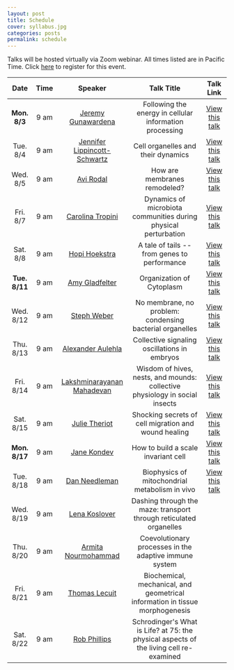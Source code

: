 ```yaml
---
layout: post
title: Schedule
cover: syllabus.jpg
categories: posts
permalink: schedule
---
```

Talks will be hosted virtually via Zoom webinar. All times listed are in Pacific Time. Click [here](https://mbl.zoom.us/webinar/register/WN_JK3gtu4CTSmO1V_g488YaA) to register for this event.

| Date | Time | Speaker | Talk Title | Talk Link |
| :--: | :--: | :--: | :--: | :--: |
|**Mon. 8/3**| 9 am | [Jeremy Gunawardena](http://vcp.med.harvard.edu/) | Following the energy in cellular information processing | [View this talk](https://www.dropbox.com/sh/nxeia2xrg851b8i/AAAxNgUNdHNFmC17zhYKrIMDa?dl=0)|
|Tue. 8/4| 9 am | [Jennifer Lippincott-Schwartz](https://www.janelia.org/lab/lippincott-schwartz-lab) | Cell organelles and their dynamics | [View this talk](https://www.dropbox.com/s/9t9pp9cgflqlyrh/08042020_jennifer_lippincott_schwartz.mp4?dl=0) |
|Wed. 8/5| 9 am | [Avi Rodal](https://www.rodallab.org/) | How are membranes remodeled? | [View this talk](https://www.dropbox.com/s/yfhd07pj8b98yiz/08052020_avi_rodal.mp4?dl=0) |
|Fri. 8/7| 9 am | [Carolina Tropini](http://tropini.microbiology.ubc.ca/) | Dynamics of microbiota communities during physical perturbation | [View this talk](https://www.dropbox.com/sh/0aifenlbjfl9xd3/AABDj3LYsNG4gpj6aiiMZeJ8a?dl=0) |
|Sat. 8/8| 9 am | [Hopi Hoekstra](https://hoekstra.oeb.harvard.edu/) | A tale of tails -- from genes to performance | [View this talk](https://www.dropbox.com/sh/xkso5muuvg70oou/AABE-he_dTxB4TsSBZTWy6rla?dl=0) |
|**Tue. 8/11**| 9 am | [Amy Gladfelter](http://gladfelterlab.web.unc.edu/)	| Organization of Cytoplasm | [View this talk](https://www.dropbox.com/sh/5bdncl2tmfbqnv3/AABjTwJQCuMVl1uQ1XL-HZMia?dl=0) |
|Wed. 8/12| 9 am | [Steph Weber](https://weberlab.ca/) | No membrane, no problem: condensing bacterial organelles | [View this talk](https://www.dropbox.com/sh/1uagysukzfnivwe/AADgjBLeLqE9xgW1_kwCJ_e_a?dl=) |
|Thu. 8/13| 9 am | [Alexander Aulehla](https://www.embl.de/research/units/dev_biology/aulehla/) | Collective signaling oscillations in embryos | [View this talk](https://www.dropbox.com/s/sq1mulj3slczvvm/08132020_alexander_aulehla.mp4?dl=0) |
|Fri. 8/14| 9 am | [Lakshminarayanan Mahadevan](https://www.seas.harvard.edu/softmat/)	| Wisdom of hives, nests, and mounds: collective physiology in social insects | [View this talk](https://www.dropbox.com/s/vx4vsk1wpa166e2/08142020_lakshminarayanan_mahadevan.mp4?dl=0) |
|Sat. 8/15| 9 am | [Julie Theriot](https://sites.uw.edu/theriotlab/) | Shocking secrets of cell migration and wound healing | [View this talk](https://www.dropbox.com/s/rxfyxkapvjt4nn0/08152020_julie_theriot.mp4?dl=0) |
|**Mon. 8/17**| 9 am | [Jane Kondev](http://people.brandeis.edu/~kondev/)	| How to build a scale invariant cell | [View this talk](https://www.dropbox.com/s/rajbr4v6mbe823a/08172020_jane_kondev.mp4?dl=0) |
|Tue. 8/18| 9 am | [Dan Needleman](https://needleman.seas.harvard.edu/) | Biophysics of mitochondrial metabolism in vivo | [View this talk](https://www.dropbox.com/s/f1cui9s7bdkaqua/08182020_dan_needleman.mp4?dl=0) |
|Wed. 8/19| 9 am | [Lena Koslover](http://koslover.ucsd.edu/) | Dashing through the maze: transport through reticulated organelles | |
|Thu. 8/20| 9 am | [Armita Nourmohammad](https://sites.google.com/uw.edu/statphysevol/welcome) | Coevolutionary processes in the adaptive immune system | |
|Fri. 8/21| 9 am | [Thomas Lecuit](http://www.ibdm.univ-mrs.fr/equipe/cell-polarity-and-tissue-morphogenesis/) | Biochemical, mechanical, and geometrical information in tissue morphogenesis | |
|Sat. 8/22| 9 am | [Rob Phillips](https://www.rpgroup.caltech.edu/) | Schrodinger's What is Life? at 75: the physical aspects of the living cell re-examined | |
